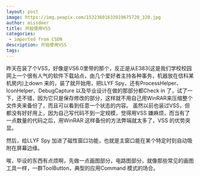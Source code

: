 ```yaml
---
layout: post
image: https://img.peapix.com/15323601633919675720_320.jpg
author: missdeer
title: 开始使用VSS
categories: 
 - imported from CSDN
description: 开始使用VSS
tags: 
---
```


昨天在装了个VSS，好像是VS6.0里带的那个，反正是从E383(这是我们学校校园网上一个很有人气的软件下载站点，由几个爱好者主持各种事务，机器放在信科某机房内)上down 来的，装了就开始用，把LLYF Spy，还有ProcessHelper、IconHelper、DebugCapture 以及毕业设计在做的那部分都Check in 了，试了一下，还不错，因为它只是保存修改的部分，这样就不用自己用WinRAR来压缩整个文件夹来备份了，而且可以看到任意一个状态的内容。
虽然以前也装过VSS，但都没有好好用上，因为自己写代码不到一定规模，觉得用VSS 嫌麻烦，而当有了一点数量的代码之后，用WinRAR 这样备份的方法弊端就太多了，VSS 的优势突显。

然后，给LLYF Spy 加进了磁性窗口功能，也就是主窗口能在某个特定时刻自动吸附在屏幕边缘。

唉，毕设的东西有点烦啊，先做一点画图部分，电路图部分，就像那些常见的画图工具一样，一群ToolButton，典型的应用Command 模式的场合。
